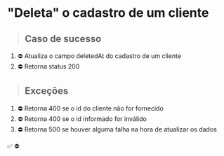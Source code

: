 # "Deleta" o cadastro de um cliente

> ## Caso de sucesso

1. ⛔ Atualiza o campo deletedAt do cadastro de um cliente
2. ⛔ Retorna status 200

> ## Exceções
1. ⛔ Retorna 400 se o id do cliente não for fornecido
2. ⛔ Retorna 400 se o id informado for inválido
3. ⛔ Retorna 500 se houver alguma falha na hora de atualizar os dados

✅
⛔